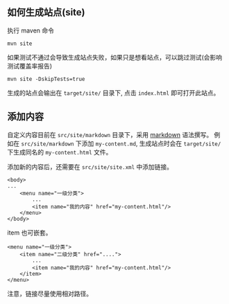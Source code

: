 ## 如何生成站点(site)

执行 maven 命令

    mvn site

如果测试不通过会导致生成站点失败，如果只是想看站点，可以跳过测试(会影响测试覆盖率报告)

    mvn site -DskipTests=true

生成的站点会输出在 `target/site/`  目录下, 点击 `index.html` 即可打开此站点。

## 添加内容

自定义内容目前在 `src/site/markdown` 目录下，采用 [markdown](http://daringfireball.net/projects/markdown/) 语法撰写。
例如在 `src/site/markdown` 下添加 `my-content.md`, 生成站点时会在 `target/site/` 下生成同名的 `my-content.html` 文件。

添加新的内容后，还需要在 `src/site/site.xml` 中添加链接。

    <body>
    ...
        <menu name="一级分类">
            ...
            <item name="我的内容" href="my-content.html"/>
        </menu>
    </body>

item 也可嵌套。

    <menu name="一级分类">
        <item name="二级分类" href="....">
            ...
            <item name="我的内容" href="my-content.html"/>
        </item>
    </menu>

注意，链接尽量使用相对路径。
